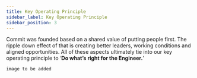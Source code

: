 ```yaml
---
title: Key Operating Principle
sidebar_label: Key Operating Principle
sidebar_position: 3
---
```


Commit was founded based on a shared value of putting people first. The ripple down effect of that is creating better leaders, working conditions and aligned opportunities. All of these aspects ultimately tie into our key operating principle to ‘**Do what’s right for the Engineer.**’

``` image to be added ```
